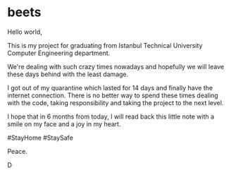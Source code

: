 # beets

Hello world,

This is my project for graduating from Istanbul Technical University Computer Engineering department.

We're dealing with such crazy times nowadays and hopefully we will leave these days behind with the least damage.

I got out of my quarantine which lasted for 14 days and finally have the internet connection. There is no better way to spend these times dealing with the code, taking responsibility and taking the project to the next level.

I hope that in 6 months from today, I will read back this little note with a smile on my face and a joy in my heart.

#StayHome #StaySafe 

Peace.

D
